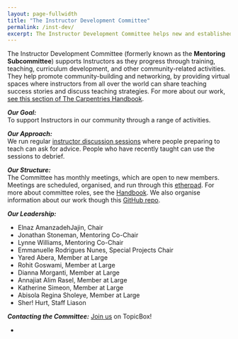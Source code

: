 ```yaml
---
layout: page-fullwidth
title: "The Instructor Development Committee"
permalink: /inst-dev/
excerpt: The Instructor Development Committee helps new and established Instructors.
---
```


The Instructor Development Committee (formerly known as the **Mentoring Subcommittee**) supports Instructors as they progress 
through training, teaching, curriculum development,
and other community-related activities. They help promote community-building and networking, by 
providing virtual spaces where instructors from all over the world can share teaching success stories and 
discuss teaching strategies. For more about our work, [see this section of The Carpentries Handbook](https://docs.carpentries.org/topic_folders/instructor_development/index.html).

**_Our Goal:_**    
To support Instructors in our community through a range of activities. 

**_Our Approach:_**    
We run regular [instructor discussion sessions](https://pad.carpentries.org/instructor-discussion) where people preparing to teach can ask for advice. People who have recently taught can use the sessions to debrief.

**_Our Structure:_**    
The Committee has monthly meetings, which are open to new members. Meetings are scheduled, organised, and 
run through this [etherpad](https://pad.carpentries.org/scf-mentoring).
For more about committee roles, see the [Handbook](https://docs.carpentries.org/topic_folders/instructor_development/instructor_development_committee.html). We also organise information about our work though this [GitHub repo](https://github.com/carpentries/mentoring).

**_Our Leadership:_**    
* Elnaz AmanzadehJajin, Chair
* Jonathan Stoneman, Mentoring Co-Chair
* Lynne Williams, Mentoring Co-Chair
* Emmanuelle Rodrigues Nunes, Special Projects Chair
* Yared Abera, Member at Large
* Rohit Goswami, Member at Large
* Dianna Morganti, Member at Large
* Annajiat Alim Rasel, Member at Large
* Katherine Simeon, Member at Large
* Abisola Regina Sholeye, Member at Large
* Sher! Hurt, Staff Liason

**_Contacting the Committee:_**
[Join us](https://carpentries.topicbox.com/groups/instructor-development) on TopicBox!


*
